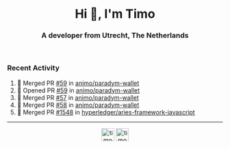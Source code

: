 <h1 align="center">Hi 👋, I'm Timo</h1>
<h3 align="center">A developer from Utrecht, The Netherlands</h3>
<br/>
<!-- https://github.com/rahuldkjain/github-profile-readme-generator --!>

<!--  <p align="left"><img src="https://github-readme-stats.vercel.app/api?username=timoglastra&show_icons=true&count_private=true&" alt="timoglastra" /></p> --!>

<!--
Github language stats
<p align="left"><img src="https://github-readme-stats.vercel.app/api/top-langs/?username=timoglastra&layout=compact" alt="timoglastra" /><p>
-->

<!-- Codestats language stats -->
<!-- <p align="left"><img src="https://codestats-readme.vercel.app/api/top-langs/?username=timoglastra&layout=compact&language_count=12" alt="timoglastra" /><p>    --!>
  
<h3>Recent Activity</h3>

<!--START_SECTION:activity-->
1. 🎉 Merged PR [#59](https://github.com/animo/paradym-wallet/pull/59) in [animo/paradym-wallet](https://github.com/animo/paradym-wallet)
2. 💪 Opened PR [#59](https://github.com/animo/paradym-wallet/pull/59) in [animo/paradym-wallet](https://github.com/animo/paradym-wallet)
3. 🎉 Merged PR [#57](https://github.com/animo/paradym-wallet/pull/57) in [animo/paradym-wallet](https://github.com/animo/paradym-wallet)
4. 🎉 Merged PR [#58](https://github.com/animo/paradym-wallet/pull/58) in [animo/paradym-wallet](https://github.com/animo/paradym-wallet)
5. 🎉 Merged PR [#1548](https://github.com/hyperledger/aries-framework-javascript/pull/1548) in [hyperledger/aries-framework-javascript](https://github.com/hyperledger/aries-framework-javascript)
<!--END_SECTION:activity-->

---

<p align="center">
<a href="https://twitter.com/timoglastra" target="blank"><img align="center" src="https://cdn.jsdelivr.net/npm/simple-icons@3.0.1/icons/twitter.svg" alt="timoglastra" height="30" width="30" /></a>
<a href="https://linkedin.com/in/timoglastra" target="blank"><img align="center" src="https://cdn.jsdelivr.net/npm/simple-icons@3.0.1/icons/linkedin.svg" alt="timoglastra" height="30" width="30" /></a>
</p>




